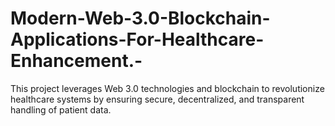 # Modern-Web-3.0-Blockchain-Applications-For-Healthcare-Enhancement.-
This project leverages Web 3.0 technologies and blockchain to revolutionize healthcare systems by ensuring secure, decentralized, and transparent handling of patient data.
